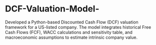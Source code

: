 # DCF-Valuation-Model-
Developed a Python-based Discounted Cash Flow (DCF) valuation framework for a US-listed company. The model integrates historical Free Cash Flows (FCF), WACC calculations and sensitivity table, and macroeconomic assumptions to estimate intrinsic company value.
